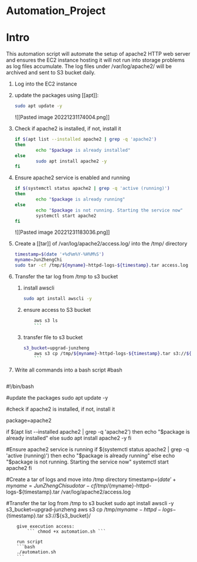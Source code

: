 # Automation_Project

# Intro 

This automation script will automate the setup of apache2 HTTP web server and ensures the EC2 instance hosting it will not run into storage problems as log files accumulate. The log files under /var/log/apache2/ will be archived and sent to S3 bucket daily. 

1. Log into the EC2 instance
2. update the packages using [[apt]]: 	
	```bash 
	sudo apt update -y
	```
	![[Pasted image 20221231174004.png]]
	
3. Check if apache2 is installed, if not, install it 
	```bash
	if $(apt list --installed apache2 | grep -q 'apache2')
	then
	        echo "$package is already installed"
	else
	        sudo apt install apache2 -y
	fi
	```

4. Ensure apache2 service is enabled and running
	```bash
	if $(systemctl status apache2 | grep -q 'active (running)')
	then
	        echo "$package is already running"
	else
	        echo "$package is not running. Starting the service now"
	        systemctl start apache2
	fi
	```
	![[Pasted image 20221231183036.png]]

5. Create a [[tar]] of /var/log/apache2/access.log/ into the /tmp/ directory
	```bash
	timestamp=$(date '+%d%m%Y-%H%M%S')
	myname=JunZhengChi
	sudo tar -cf /tmp/${myname}-httpd-logs-${timestamp}.tar access.log
	
	```

6. Transfer the tar log from /tmp to s3 bucket
	1. install awscli 
		```bash
		sudo apt install awscli -y 
		```
	1. ensure access to S3 bucket
		```bash
			aws s3 ls 
			```
	3. transfer file to s3 bucket 
		```bash
		s3_bucket=upgrad-junzheng
			aws s3 cp /tmp/${myname}-httpd-logs-${timestamp}.tar s3://${s3_bucket}/
			```

7. Write all commands into a bash script #bash
	```bash
#!/bin/bash

#update the packages
sudo apt update -y

#check if apache2 is installed, if not, install it

package=apache2

if $(apt list --installed apache2 | grep -q 'apache2')
then
        echo "$package is already installed"
else
        sudo apt install apache2 -y
fi


#Ensure apache2 service is running
if $(systemctl status apache2 | grep -q 'active (running)')
then
        echo "$package is already running"
else
        echo "$package is not running. Starting the service now"
        systemctl start apache2
fi


#Create a tar of logs and move into /tmp directory
timestamp=$(date '+%d%m%Y-%H%M%S')
myname=JunZhengChi
sudo tar -cf /tmp/${myname}-httpd-logs-${timestamp}.tar /var/log/apache2/access.log

#Transfer the tar log from /tmp to s3 bucket
sudo apt install awscli -y
s3_bucket=upgrad-junzheng
aws s3 cp /tmp/${myname}-httpd-logs-${timestamp}.tar s3://${s3_bucket}/

```
	give execution access: 
		``` chmod +x automation.sh ```

	run script 
	```bash
	./automation.sh
	```
